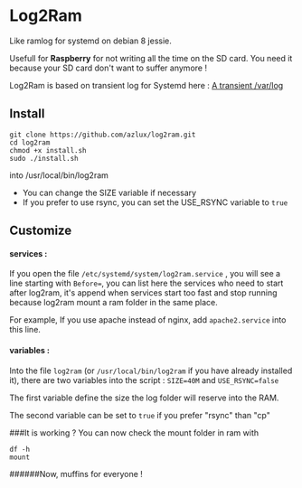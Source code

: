 # Log2Ram
Like ramlog for systemd on debian 8 jessie.

Usefull for **Raspberry** for not writing all the time on the SD card. You need it because your SD card don't want to suffer anymore !

Log2Ram is based on transient log for Systemd here : [A transient /var/log](https://www.debian-administration.org/article/661/A_transient_/var/log)

## Install
```
git clone https://github.com/azlux/log2ram.git
cd log2ram
chmod +x install.sh
sudo ./install.sh
```

into /usr/local/bin/log2ram
- You can change the SIZE variable if necessary
- If you prefer to use rsync, you can set the USE_RSYNC variable to `true`

## Customize
#### services :
If you open the file `/etc/systemd/system/log2ram.service` , you will see a line starting with `Before=`, you can list here the services who need to start after log2ram, it's append when services start too fast and stop running because log2ram mount a ram folder in the same place.

For example, If you use apache instead of nginx, add `apache2.service` into this line.

#### variables :
Into the file `log2ram` (or `/usr/local/bin/log2ram` if you have already installed it), there are two variables into the script : `SIZE=40M` and `USE_RSYNC=false`

The first variable define the size the log folder will reserve into the RAM.

The second variable can be set to `true` if you prefer "rsync" than "cp"

###It is working ?
You can now check the mount folder in ram with
```
df -h
mount
```

######Now, muffins for everyone !
